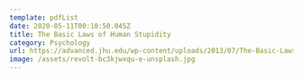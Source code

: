 ```yaml
---
template: pdfList
date: 2020-05-11T00:10:50.045Z
title: The Basic Laws of Human Stupidity
category: Psychology
url: https://advanced.jhu.edu/wp-content/uploads/2013/07/The-Basic-Laws-of-Human-Stupidity.pdf
image: /assets/revolt-bc3kjwxqu-e-unsplash.jpg
---
```

